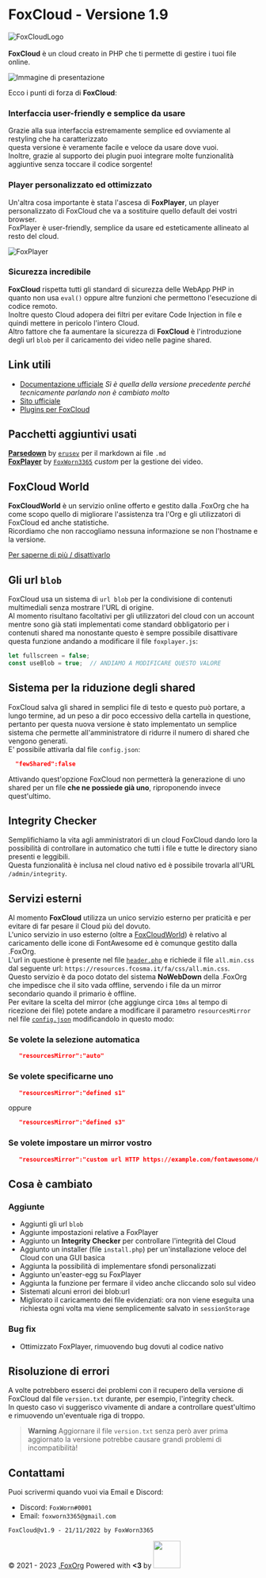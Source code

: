 # FoxCloud - Versione 1.9
![FoxCloudLogo](https://resources.fcosma.it/foxcloud/logo.png)<br><br>
**FoxCloud** è un cloud creato in PHP che ti permette di gestire i tuoi file online.<br>

![Immagine di presentazione](https://i.imgur.com/IjGXDWS.png)

Ecco i punti di forza di **FoxCloud**:

### Interfaccia user-friendly e semplice da usare
Grazie alla sua interfaccia estremamente semplice ed ovviamente al restyling che ha caratterizzato<br>questa versione è veramente facile e veloce da usare dove vuoi.<br>
Inoltre, grazie al supporto dei plugin puoi integrare molte funzionalità aggiuntive senza toccare il codice sorgente!<br>

### Player personalizzato ed ottimizzato
Un'altra cosa importante è stata l'ascesa di **FoxPlayer**, un player personalizzato di FoxCloud che va a sostituire quello default dei vostri browser.<br>
FoxPlayer è user-friendly, semplice da usare ed esteticamente allineato al resto del cloud.

![FoxPlayer](https://i.imgur.com/ydDC2IH.png)

### Sicurezza incredibile
**FoxCloud** rispetta tutti gli standard di sicurezza delle WebApp PHP in quanto non usa `eval()` oppure altre funzioni che permettono l'esecuzione di codice remoto.<br>
Inoltre questo Cloud adopera dei filtri per evitare Code Injection in file e quindi mettere in pericolo l'intero Cloud.<br>
Altro fattore che fa aumentare la sicurezza di **FoxCloud** è l'introduzione degli url `blob` per il caricamento dei video nelle pagine shared.<br>

## Link utili
-  [Documentazione ufficiale](https://github.com/FoxWorn3365/Cloud/wiki/v1.7)   *Sì è quella della versione precedente perché tecnicamente parlando non è cambiato molto*
-  [Sito ufficiale](https://foxcloud.fcosma.it/)
-  [Plugins per FoxCloud](https://github.com/FoxWorn3365/Cloud/blob/v1.9/plugins.md)

## Pacchetti aggiuntivi usati
[**Parsedown**](https://github.com/erusev/parsedown) by [`erusev`](https://github.com/erusev) per il markdown ai file `.md`<br>
[**FoxPlayer**](https://github.com/FoxWorn3365/FoxPlayer) by [`FoxWorn3365`](https://github.com/FoxWorn3365) *custom* per la gestione dei video.

## FoxCloud World
**FoxCloudWorld** è un servizio online offerto e gestito dalla .FoxOrg che ha come scopo quello di migliorare l'assistenza tra l'Org e gli utilizzatori di FoxCloud ed anche statistiche.<br>
Ricordiamo che non raccogliamo nessuna informazione se non l'hostname e la versione.<br>

[Per saperne di più / disattivarlo](https://github.com/FoxWorn3365/Cloud/blob/v1.9/protected/config/FoxCloudWorld_INFO.md)

## Gli url `blob`
FoxCloud usa un sistema di `url blob` per la condivisione di contenuti multimediali senza mostrare l'URL di origine.<br>
Al momento risultano facoltativi per gli utilizzatori del cloud con un account mentre sono già stati implementati come standard obbligatorio per i contenuti shared ma nonostante questo è sempre possibile disattivare questa funzione andando a modificare il file `foxplayer.js`:
```js
let fullscreen = false;
const useBlob = true;  // ANDIAMO A MODIFICARE QUESTO VALORE
```

## Sistema per la riduzione degli shared
FoxCloud salva gli shared in semplici file di testo e questo può portare, a lungo termine, ad un peso a dir poco eccessivo della cartella in questione, pertanto per questa nuova versione è stato implementato un semplice sistema che permette all'amministratore di ridurre il numero di shared che vengono generati.<br>
E' possibile attivarla dal file `config.json`:
```json
  "fewShared":false
```
Attivando quest'opzione FoxCloud non permetterà la generazione di uno shared per un file **che ne possiede già uno**, riproponendo invece quest'ultimo.<br>

## Integrity Checker
Semplifichiamo la vita agli amministratori di un cloud FoxCloud dando loro la possibilità di controllare in automatico che tutti i file e tutte le directory siano presenti e leggibili.<br>
Questa funzionalità è inclusa nel cloud nativo ed è possibile trovarla all'URL `/admin/integrity`.

## Servizi esterni
Al momento **FoxCloud** utilizza un unico servizio esterno per praticità e per evitare di far pesare il Cloud più del dovuto.<br>
L'unico servizio in uso esterno (oltre a [FoxCloudWorld](#FoxCloud-World)) è relativo al caricamento delle icone di FontAwesome ed è comunque gestito dalla .FoxOrg.<br>
L'url in questione è presente nel file [`header.php`](https://github.com/FoxWorn3365/Cloud/blob/v1.9/protected/components/header.php) e richiede il file `all.min.css` dal seguente url:
`https://resources.fcosma.it/fa/css/all.min.css`.<br>
Questo servizio è da poco dotato del sistema **NoWebDown** della .FoxOrg che impedisce che il sito vada offline, servendo i file da un mirror secondario quando il primario è offline.<br>
Per evitare la scelta del mirror (che aggiunge circa `10ms` al tempo di ricezione dei file) potete andare a modificare il parametro `resourcesMirror` nel file [`config.json`](https://github.com/FoxWorn3365/Cloud/blob/v1.9/protected/config/config.json) modificandolo in questo modo:<br>
### Se volete la selezione automatica
```json
   "resourcesMirror":"auto"
```
### Se volete specificarne uno
```json
   "resourcesMirror":"defined s1"
```
oppure
```json
   "resourcesMirror":"defined s3"
```
### Se volete impostare un mirror vostro
```json
   "resourcesMirror":"custom url HTTP https://example.com/fontawesome/6/css/all.min.css"
```
## Cosa è cambiato
### Aggiunte
- Aggiunti gli url `blob`
- Aggiunte impostazioni relative a FoxPlayer
- Aggiunto un **Integrity Checker** per controllare l'integrità del Cloud
- Aggiunto un installer (file `install.php`) per un'installazione veloce del Cloud con una GUI basica
- Aggiunta la possibilità di implementare sfondi personalizzati
- Aggiunto un'easter-egg su FoxPlayer
- Aggiunta la funzione per fermare il video anche cliccando solo sul video
- Sistemati alcuni errori dei blob:url
- Migliorato il caricamento dei file evidenziati: ora non viene eseguita una richiesta ogni volta ma viene semplicemente salvato in `sessionStorage`
### Bug fix
- Ottimizzato FoxPlayer, rimuovendo bug dovuti al codice nativo

## Risoluzione di errori
A volte potrebbero esserci dei problemi con il recupero della versione di FoxCloud dal file `version.txt` durante, per esempio, l'integrity check.<br>
In questo caso vi suggerisco vivamente di andare a controllare quest'ultimo e rimuovendo un'eventuale riga di troppo.

> **Warning**
> Aggiornare il file `version.txt` senza però aver prima aggiornato la versione potrebbe causare grandi problemi di incompatibilità!

## Contattami
Puoi scrivermi quando vuoi via Email e Discord:
- Discord: `FoxWorn#0001`
- Email: `foxworn3365@gmail.com`


`FoxCloud@v1.9 - 21/11/2022 by FoxWorn3365`

&copy; 2021 - 2023 [.FoxOrg](https://foxorg.fcosma.it/)
Powered with **<3** by [<img src='https://resources.fcosma.it/foxorg/logo.png?s3' height='55px'>](https://foxorg.it)
